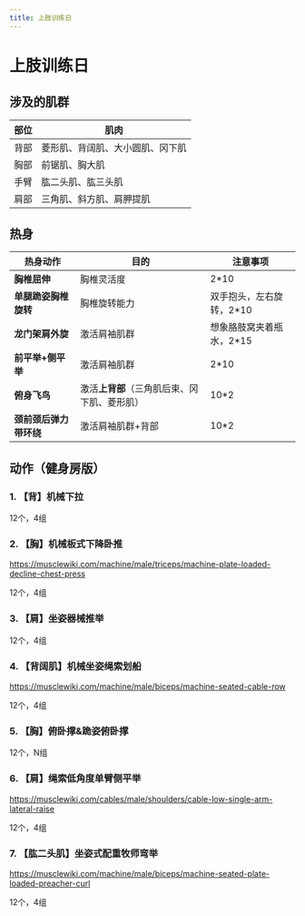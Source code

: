 ```yaml
---
title: 上肢训练日
---
```


# 上肢训练日

## 涉及的肌群

| 部位 | 肌肉               |
|---|------------------|
|背部| 菱形肌、背阔肌、大小圆肌、冈下肌 |
|胸部| 前锯肌、胸大肌          |
|手臂| 肱二头肌、肱三头肌        |
|肩部| 三角肌、斜方肌、肩胛提肌     |


## 热身

| 热身动作         | 目的     | 注意事项 |
|--------------|--------|------|
| **胸椎屈伸**     | 胸椎灵活度  | 2*10 |
| **单腿跪姿胸椎旋转** | 胸椎旋转能力 | 双手抱头，左右旋转，2*10 |
| **龙门架肩外旋**   |激活肩袖肌群| 想象胳肢窝夹着瓶水，2*15 |
| **前平举+侧平举**  |激活肩袖肌群| 2*10 |
| **俯身飞鸟**     |激活**上背部**（三角肌后束、冈下肌、菱形肌）|10*2|
|**颈前颈后弹力带环绕**|激活肩袖肌群+背部|10*2|


## 动作（健身房版）

### 1. 【背】机械下拉

12个，4组


### 2. 【胸】机械板式下降卧推

<https://musclewiki.com/machine/male/triceps/machine-plate-loaded-decline-chest-press> 

12个，4组

### 3. 【肩】坐姿器械推举

12个，4组

### 4. 【背阔肌】机械坐姿绳索划船

<https://musclewiki.com/machine/male/biceps/machine-seated-cable-row>

12个，4组

### 5. 【胸】俯卧撑&跪姿俯卧撑

12个，N组


### 6. 【肩】绳索低角度单臂侧平举

<https://musclewiki.com/cables/male/shoulders/cable-low-single-arm-lateral-raise>

12个，4组

### 7. 【肱二头肌】坐姿式配重牧师弯举

<https://musclewiki.com/machine/male/biceps/machine-seated-plate-loaded-preacher-curl>

12个，4组

